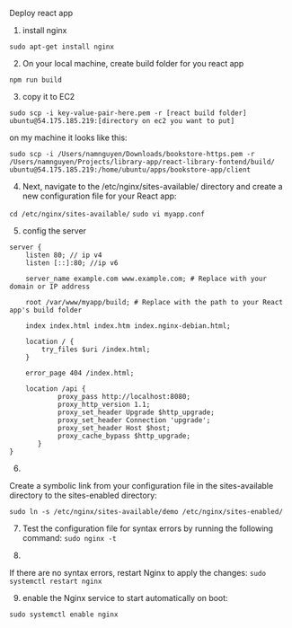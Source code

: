 Deploy react app

1. install nginx

`sudo apt-get install nginx`

2. On your local machine, create build folder for you react app

`npm run build`

3. copy it to EC2

 `sudo scp -i key-value-pair-here.pem -r [react build folder] ubuntu@54.175.185.219:[directory on ec2 you want to put]`

on my machine it looks like this:

`sudo scp -i /Users/namnguyen/Downloads/bookstore-https.pem -r /Users/namnguyen/Projects/library-app/react-library-fontend/build/ ubuntu@54.175.185.219:/home/ubuntu/apps/bookstore-app/client`

4. Next, navigate to the /etc/nginx/sites-available/ directory and create a new configuration file for your React app:

`cd /etc/nginx/sites-available/`
`sudo vi myapp.conf`

5. config the server 
```
server {
    listen 80; // ip v4
    listen [::]:80; //ip v6

    server_name example.com www.example.com; # Replace with your domain or IP address

    root /var/www/myapp/build; # Replace with the path to your React app's build folder

    index index.html index.htm index.nginx-debian.html;

    location / {
        try_files $uri /index.html;
    }

    error_page 404 /index.html;

    location /api {
            proxy_pass http://localhost:8080;
            proxy_http_version 1.1;
            proxy_set_header Upgrade $http_upgrade;
            proxy_set_header Connection 'upgrade';
            proxy_set_header Host $host;
            proxy_cache_bypass $http_upgrade;
       }
}
```
6. 
Create a symbolic link from your configuration file in the sites-available directory to the sites-enabled directory:

`sudo ln -s /etc/nginx/sites-available/demo /etc/nginx/sites-enabled/`


7. Test the configuration file for syntax errors by running the following command:
`sudo nginx -t`

8.
If there are no syntax errors, restart Nginx to apply the changes:
`sudo systemctl restart nginx`

9. enable the Nginx service to start automatically on boot:

`sudo systemctl enable nginx`


